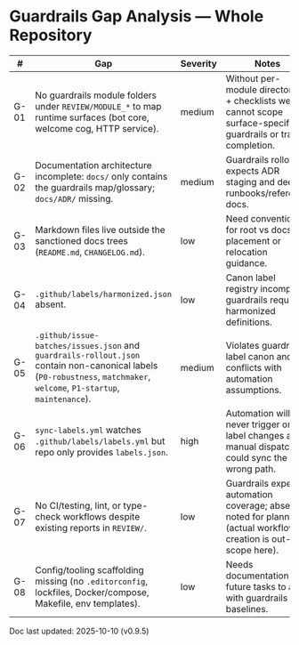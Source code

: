 # Guardrails Gap Analysis — Whole Repository

| # | Gap | Severity | Notes |
|---|------|----------|-------|
| G-01 | No guardrails module folders under `REVIEW/MODULE_*` to map runtime surfaces (bot core, welcome cog, HTTP service). | medium | Without per-module directories + checklists we cannot scope surface-specific guardrails or track completion. |
| G-02 | Documentation architecture incomplete: `docs/` only contains the guardrails map/glossary; `docs/ADR/` missing. | medium | Guardrails rollout expects ADR staging and deeper runbooks/reference docs. |
| G-03 | Markdown files live outside the sanctioned docs trees (`README.md`, `CHANGELOG.md`). | low | Need conventions for root vs docs placement or relocation guidance. |
| G-04 | `.github/labels/harmonized.json` absent. | low | Canon label registry incomplete; guardrails require harmonized definitions. |
| G-05 | `.github/issue-batches/issues.json` and `guardrails-rollout.json` contain non-canonical labels (`P0-robustness`, `matchmaker`, `welcome`, `P1-startup`, `maintenance`). | medium | Violates guardrails label canon and conflicts with automation assumptions. |
| G-06 | `sync-labels.yml` watches `.github/labels/labels.yml` but repo only provides `labels.json`. | high | Automation will never trigger on label changes and manual dispatch could sync the wrong path. |
| G-07 | No CI/testing, lint, or type-check workflows despite existing reports in `REVIEW/`. | low | Guardrails expect automation coverage; absence noted for planning (actual workflow creation is out-of-scope here). |
| G-08 | Config/tooling scaffolding missing (no `.editorconfig`, lockfiles, Docker/compose, Makefile, env templates). | low | Needs documentation + future tasks to align with guardrails baselines. |

Doc last updated: 2025-10-10 (v0.9.5)
